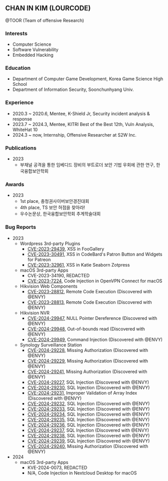 ## CHAN IN KIM (LOURCODE)

@TOOR (Team of offensive Research)

### Interests
- Computer Science
- Software Vulnerability
- Embedded Hacking

### Education
- Department of Computer Game Development, Korea Game Science High School
- Department of Information Security, Soonchunhyang Univ.

### Experience
- 2020.3 ~ 2020.6, Mentee, K-Shield Jr, Security incident analysis & response
- 2023.7 ~ 2024.3, Mentee, KITRI Best of the Best 12th, Vuln Analysis, WhiteHat 10
- 2024.3 ~ now, Internship, Offensive Researcher at S2W Inc.

### Publications
- 2023
    - 부채널 공격을 통한 임베디드 장비의 부트로더 보안 기법 우회에 관한 연구, 한국융합보안학회

### Awards
- 2023
    - 1st place, 충청권사이버보안경진대회
    - 4th place, TS 보안 허점을 찾아라!
    - 우수논문상, 한국융합보안학회 추계학술대회

### Bug Reports
- 2023
    - Wordpress 3rd-party Plugins
        - [CVE-2023-29439](https://nvd.nist.gov/vuln/detail/CVE-2023-29439), XSS in FooGallery
        - [CVE-2023-30491](https://nvd.nist.gov/vuln/detail/CVE-2023-30491), XSS in CodeBard's Patron Button and Widgets for Patreon
        - [CVE-2023-32961](https://nvd.nist.gov/vuln/detail/CVE-2023-32961), XSS in Katie Seaborn Zotpress
    - macOS 3rd-party Apps
        - CVE-2023-34190, REDACTED
        - [CVE-2023-7224](https://nvd.nist.gov/vuln/detail/CVE-2023-7224), Code Injection in OpenVPN Connect for macOS
    - Hikvision Web Components
        - [CVE-2023-28812](https://nvd.nist.gov/vuln/detail/CVE-2023-28812), Remote Code Execution (Discovered with @ENVY)
        - [CVE-2023-28813](https://nvd.nist.gov/vuln/detail/CVE-2023-28813), Remote Code Execution (Discovered with @ENVY)
    - Hikvision NVR
        - [CVE-2024-29947](https://nvd.nist.gov/vuln/detail/CVE-2024-29947), NULL Pointer Dereference (Discovered with @ENVY)
        - [CVE-2024-29948](https://nvd.nist.gov/vuln/detail/CVE-2024-29948), Out-of-bounds read (Discovered with @ENVY)
        - [CVE-2024-29949](https://nvd.nist.gov/vuln/detail/CVE-2024-29949), Command Injection (Discovered with @ENVY)
    - Synology Surveillance Station
        - [CVE-2024-29228](https://nvd.nist.gov/vuln/detail/CVE-2024-29228), Missing Authorization (Discovered with @ENVY)
        - [CVE-2024-29229](https://nvd.nist.gov/vuln/detail/CVE-2024-29229), Missing Authorization (Discovered with @ENVY)
        - [CVE-2024-29241](https://nvd.nist.gov/vuln/detail/CVE-2024-29241), Missing Authorization (Discovered with @ENVY)
        - [CVE-2024-29227](https://nvd.nist.gov/vuln/detail/CVE-2024-29227), SQL Injection (Discovered with @ENVY)
        - [CVE-2024-29230](https://nvd.nist.gov/vuln/detail/CVE-2024-29230), SQL Injection (Discovered with @ENVY)
        - [CVE-2024-29231](https://nvd.nist.gov/vuln/detail/CVE-2024-29231), Improper Validation of Array Index (Discovered with @ENVY)
        - [CVE-2024-29232](https://nvd.nist.gov/vuln/detail/CVE-2024-29232), SQL Injection (Discovered with @ENVY)
        - [CVE-2024-29233](https://nvd.nist.gov/vuln/detail/CVE-2024-29233), SQL Injection (Discovered with @ENVY)
        - [CVE-2024-29234](https://nvd.nist.gov/vuln/detail/CVE-2024-29234), SQL Injection (Discovered with @ENVY)
        - [CVE-2024-29235](https://nvd.nist.gov/vuln/detail/CVE-2024-29235), SQL Injection (Discovered with @ENVY)
        - [CVE-2024-29236](https://nvd.nist.gov/vuln/detail/CVE-2024-29236), SQL Injection (Discovered with @ENVY)
        - [CVE-2024-29237](https://nvd.nist.gov/vuln/detail/CVE-2024-29237), SQL Injection (Discovered with @ENVY)
        - [CVE-2024-29238](https://nvd.nist.gov/vuln/detail/CVE-2024-29238), SQL Injection (Discovered with @ENVY)
        - [CVE-2024-29239](https://nvd.nist.gov/vuln/detail/CVE-2024-29239), SQL Injection (Discovered with @ENVY)
        - [CVE-2024-29240](https://nvd.nist.gov/vuln/detail/CVE-2024-29240), Missing Authorization (Discovered with @ENVY)
- 2024
    - macOS 3rd-party Apps
        - KVE-2024-0073, REDACTED
        - N/A, Code Injection in Nextcloud Desktop for macOS
